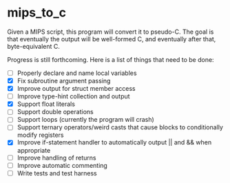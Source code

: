 # mips_to_c
Given a MIPS script, this program will convert it to pseudo-C. The goal is that eventually the output will be well-formed C, and eventually after that, byte-equivalent C.

Progress is still forthcoming. Here is a list of things that need to be done:

- [ ] Properly declare and name local variables
- [x] Fix subroutine argument passing
- [x] Improve output for struct member access
- [ ] Improve type-hint collection and output
- [x] Support float literals
- [ ] Support double operations
- [ ] Support loops (currently the program will crash)
- [ ] Support ternary operators/weird casts that cause blocks to conditionally modify registers
- [x] Improve if-statement handler to automatically output || and && when appropriate
- [ ] Improve handling of returns
- [ ] Improve automatic commenting
- [ ] Write tests and test harness
